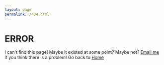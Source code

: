 ```yaml
---
layout: page
permalink: /404.html
---
```


# ERROR

I can't find this page! Maybe it existed at some point? Maybe not? <a href="https://mailto:hamedusman@live.com"> Email me </a> if you think there is a problem! Go back to <a href="https://hamedusman.github.io/">Home</a>